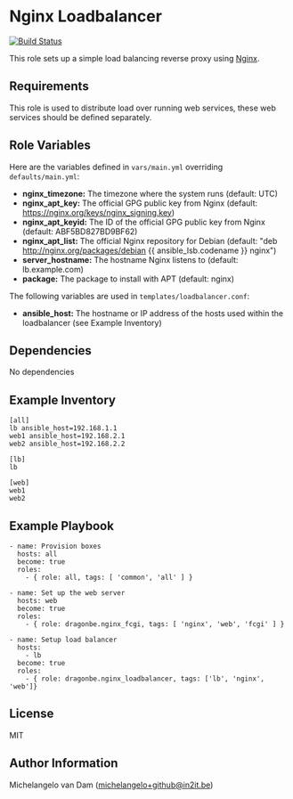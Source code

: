 Nginx Loadbalancer
==================

[![Build Status](https://travis-ci.org/in2it-ansible/nginx_loadbalancer.svg?branch=master)](https://travis-ci.org/in2it-ansible/nginx_loadbalancer)

This role sets up a simple load balancing reverse proxy using [Nginx](https://www.nginx.org).

Requirements
------------

This role is used to distribute load over running web services, these web services should be defined separately.

Role Variables
--------------

Here are the variables defined in `vars/main.yml` overriding `defaults/main.yml`:

- **nginx_timezone:** The timezone where the system runs (default: UTC)
- **nginx_apt_key:** The official GPG public key from Nginx (default: https://nginx.org/keys/nginx_signing.key)
- **nginx_apt_keyid:** The ID of the official GPG public key from Nginx (default: ABF5BD827BD9BF62)
- **nginx_apt_list:** The official Nginx repository for Debian (default: "deb http://nginx.org/packages/debian {{ ansible_lsb.codename }} nginx")
- **server_hostname:** The hostname Nginx listens to (default: lb.example.com)
- **package:** The package to install with APT (default: nginx)

The following variables are used in `templates/loadbalancer.conf`:

- **ansible_host:** The hostname or IP address of the hosts used within the loadbalancer (see Example Inventory)

Dependencies
------------

No dependencies

Example Inventory
-----------------


    [all]
    lb ansible_host=192.168.1.1
    web1 ansible_host=192.168.2.1
    web2 ansible_host=192.168.2.2
    
    [lb]
    lb
    
    [web]
    web1
    web2

Example Playbook
----------------

    - name: Provision boxes
      hosts: all
      become: true
      roles:
        - { role: all, tags: [ 'common', 'all' ] }
    
    - name: Set up the web server
      hosts: web
      become: true
      roles: 
        - { role: dragonbe.nginx_fcgi, tags: [ 'nginx', 'web', 'fcgi' ] }
    
    - name: Setup load balancer
      hosts:
        - lb
      become: true
      roles:
        - { role: dragonbe.nginx_loadbalancer, tags: ['lb', 'nginx', 'web']}

License
-------

MIT

Author Information
------------------

Michelangelo van Dam (michelangelo+github@in2it.be)
